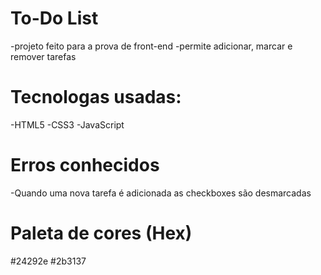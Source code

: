 # To-Do List

-projeto feito para a prova de front-end
-permite adicionar, marcar e remover tarefas

# Tecnologas usadas:

-HTML5
-CSS3
-JavaScript

# Erros conhecidos

-Quando uma nova tarefa é adicionada as checkboxes são desmarcadas

# Paleta de cores (Hex)

#24292e
#2b3137
